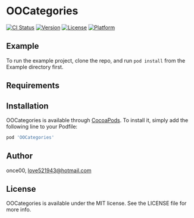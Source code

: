 # OOCategories

[![CI Status](https://img.shields.io/travis/once00/OOCategories.svg?style=flat)](https://travis-ci.org/once00/OOCategories)
[![Version](https://img.shields.io/cocoapods/v/OOCategories.svg?style=flat)](https://cocoapods.org/pods/OOCategories)
[![License](https://img.shields.io/cocoapods/l/OOCategories.svg?style=flat)](https://cocoapods.org/pods/OOCategories)
[![Platform](https://img.shields.io/cocoapods/p/OOCategories.svg?style=flat)](https://cocoapods.org/pods/OOCategories)

## Example

To run the example project, clone the repo, and run `pod install` from the Example directory first.

## Requirements

## Installation

OOCategories is available through [CocoaPods](https://cocoapods.org). To install
it, simply add the following line to your Podfile:

```ruby
pod 'OOCategories'
```

## Author

once00, love521943@hotmail.com

## License

OOCategories is available under the MIT license. See the LICENSE file for more info.
